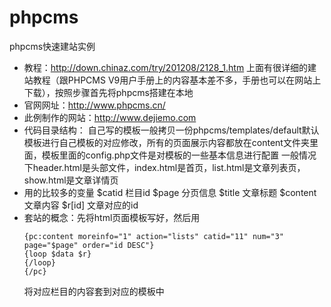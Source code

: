 # phpcms
phpcms快速建站实例
* 教程：http://down.chinaz.com/try/201208/2128_1.htm  上面有很详细的建站教程（跟PHPCMS V9用户手册上的内容基本差不多，手册也可以在网站上下载），按照步骤首先将phpcms搭建在本地
* 官网网址：http://www.phpcms.cn/
* 此例制作的网站：http://www.dejiemo.com
* 代码目录结构：
  自己写的模板一般拷贝一份phpcms/templates/default默认模板进行自己模板的对应修改，所有的页面展示内容都放在content文件夹里面，模板里面的config.php文件是对模板的一些基本信息进行配置
  一般情况下header.html是头部文件，index.html是首页，list.html是文章列表页，show.html是文章详情页
* 用的比较多的变量
  $catid 栏目id
  $page  分页信息
  $title 文章标题
  $content 文章内容
  $r[id] 文章对应的id
* 套站的概念：先将html页面模板写好，然后用
  ```
  {pc:content moreinfo="1" action="lists" catid="11" num="3" page="$page" order="id DESC"}
  {loop $data $r}
  {/loop}
  {/pc}
  ```
  将对应栏目的内容套到对应的模板中